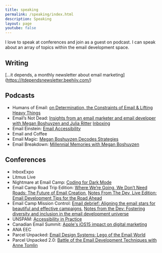 ```yaml
---
title: speaking
permalink: /speaking/index.html
description: Speaking
layout: page
youtube: false
---
```


I love to speak at conferences and join as a guest on podcast. I can speak about an array of topics within the email development space.




## Writing
[…it depends, a monthly newsletter about email marketing] (https://itdependsnewsletter.beehiiv.com/)

## Podcasts
- Humans of Email: [on Determination, the Constraints of Email & Lifting Heavy Things](https://open.spotify.com/episode/3DarF7xEnkF5ILOmIsmxVL?si=76c75340017c4e3e)
- Email’s Not Dead: [Insights from an email marketer and email developer with Megan Boshuyzen and Julia Ritter](https://open.spotify.com/episode/2wfxuK7I49CY9J2k0iCVbp?si=b5d03c8afc0942e7)
[Inboxing](https://www.youtube.com/watch?v=6aTbDNbw1RQ&t=12s)
- Email Einstein: [Email Accessibility](https://open.spotify.com/episode/2i32fi4EBsFfbKZLjRYy8t?si=49377f26e176472e)
- Email and Coffee
- Email Magic: [Megan Boshuyzen Decodes Strategies](https://www.youtube.com/watch?v=j4y36aZ7Xek)
- Email Breakdown: [Millennial Memories with Megan Boshuyzen](https://www.youtube.com/watch?v=BtB0rdu3NCI)

## Conferences
- InboxExpo
- Litmus Live
- Nightmare at Email Camp: [Coding for Dark Mode](https://www.youtube.com/watch?v=bzBrf2UHlvU&list=PL0BaQoZdfN0KvGt_nzYA-N5L_7GSCg-cQ&index=8)
- Email Camp Road Trip Edition: [Where We’re Going, We Don’t Need Roads: The Future of Email Creation](https://www.youtube.com/watch?v=zVLBNemGqe8), [Notes From The Dev, Live Edition: Email Development Tips for the Road Ahead](https://www.youtube.com/watch?v=FHd8frZRIz4&list=PL0BaQoZdfN0Kedl4WtPrBk20eqCuszqoK&index=9)
- Email Camp Mission Control: [Email debrief: Aligning the email stars for beautiful and effective campaigns](https://www.youtube.com/watch?v=2hzCVF7X7Yk&list=PL0BaQoZdfN0JVsr7-Ry0WxgNCJ4o9KOS2&index=13), [Notes from the Dev: Fostering diversity and inclusion in the email development universe](https://www.youtube.com/watch?v=esrKKhi9JVE&list=PL0BaQoZdfN0JVsr7-Ry0WxgNCJ4o9KOS2&index=17)
- UNSPAM: [Accessibility in Practice](https://www.youtube.com/watch?v=HgyO6JzfqzU&t=814s)
- Canadian Email Summit: [Apple's iOS15 impact on digital marketing](https://www.youtube.com/watch?v=mXkBZAwrApY)
- ANA EEC
- Parcel Unpacked: [Email Design Systems: Lego of the Email World](https://www.youtube.com/watch?v=M_ZbV5WIB74)
- Parcel Unpacked 2.0: [Battle of the Email Development Techniques with Anne Tomlin](https://www.youtube.com/watch?v=BODOSkN3iCg)
